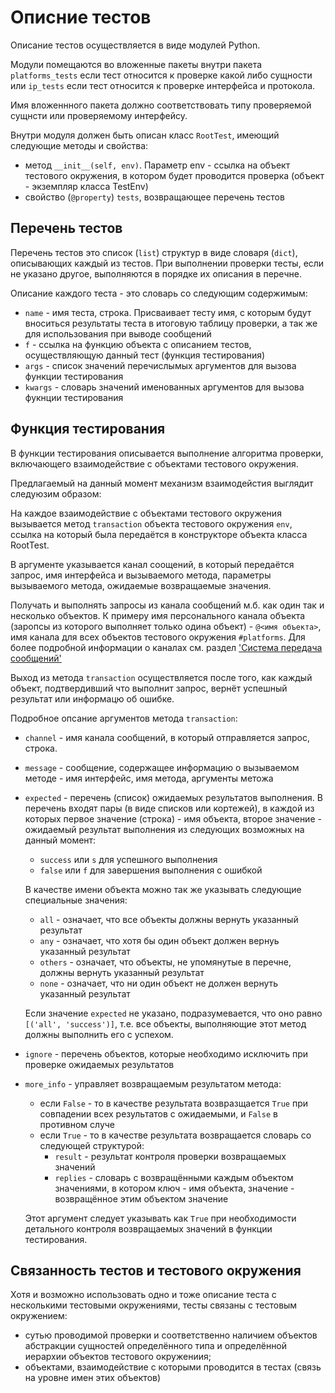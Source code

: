 # Описние тестов

Описание тестов осуществляется в виде модулей Python. 

Модули помещаются во вложенные пакеты внутри пакета `platforms_tests` если тест относится к проверке какой либо сущности
или `ip_tests` если тест относится к проверке интерфейса и протокола. 

Имя вложеннного пакета должно соответствовать типу проверяемой сущнсти или проверяемому интерфейсу.

Внутри модуля должен быть описан класс `RootTest`, имеющий следующие методы и свойства:
* метод `__init__(self, env)`. Параметр env - ссылка на объект тестового окружения, в котором будет проводится проверка
(объект - экземпляр класса TestEnv)
* свойство (`@property`) `tests`, возвращающее перечень тестов

## Перечень тестов

Перечень тестов это список (`list`) структур в виде словаря (`dict`), описывающих каждый из тестов.
При выполнении проверки тесты, если не указано другое, выполняются в порядке их описания в перечне.

Описание каждого теста - это словарь со следующим содержимым:
* `name` - имя теста, строка. Присваивает тесту имя, с которым будут вноситься результаты теста в итоговую таблицу
 проверки, а так же для использования при выводе сообщений
* `f` - ссылка на функцию объекта с описанием тестов, осуществляющую данный тест (функция тестирования)
* `args` - список значений перечислымых аргументов для вызова функции тестирования
* `kwargs` - словарь значений именованных аргументов для вызова фукнции тестирования

## Функция тестирования

В функции тестирования описывается выполнение алгоритма проверки, включающего взаимодействие с объектами тестового
 окружения.

Предлагаемый на данный момент механизм взаимодейстия выглядит следуюзим образом:

На каждое взаимодействие с объектами тестового окружения вызывается метод `transaction` объекта тестового окружения `env`,
ссылка на который была передаётся в конструкторе объекта класса RootTest.

В аргументе указывается канал соощений, в который передаётся запрос, имя интерфейса и вызываемого метода, параметры
 вызываемого метода, ожидаемые возвращаемые значения.
 
Получать и выполнять запросы из канала сообщений м.б. как один так и несколько объектов. К примеру имя персонального
 канала объекта (заропсы из которого выполняет только одина объект) - `@<имя объекта>`, имя канала для всех объектов
 тестового окружения `#platforms`. Для более подробной информации о каналах 
 см. раздел ['Система передача сообщений'](d3_6_messaging.md)
 
Выход из метода `transaction` осуществляется после того, как каждый объект, подтвердивший что выполнит запрос, вернёт 
успешный результат или информацю об ошибке.

Подробное опсание аргументов метода `transaction`:
* `channel` - имя канала сообщений, в который отправляется запрос, строка. 
* `message` - сообщение, содержащее информацию о вызываемом методе - имя интерфейс, имя метода, аргументы метожа
* `expected` - перечень (список) ожидаемых результатов выполнения. В перечень входят пары (в виде списков или кортежей),
 в каждой из которых первое значение (строка) - имя объекта, второе значение - ожидаемый результат выполнения из 
 следующих возможных на данный момент:
  * `success` или `s` для успешного выполнения
  * `false` или `f` для завершения выполнения с ошибкой

  В качестве имени объекта можно так же указывать следующие специальные значения:
  * `all` - означает, что все объекты должны вернуть указанный результат
  * `any` - означает, что хотя бы один объект должен вернуь указанный результат
  * `others` - означает, что объекты, не упомянутые в перечне, должны вернуть указанный результат
  * `none` - означает, что ни один объект не должен вернуть указанный результат

  Если значение `expected` не указано, подразумевается, что оно равно `[('all', 'success')]`, т.е. все объекты, 
  выполняющие этот метод должны выполнить его с успехом.

* `ignore` - перечень объектов, которые необходимо исключить при проверке ожидаемых результатов
* `more_info` - управляет возвращаемым результатом метода:
  * если `False` - то в качестве результата возвразщается `True` при совпадении всех результатов с ожидаемыми, 
  и `False` в противном случе
  * если `True` - то в качестве результата возвращается словарь со следующей структурой:
    * `result` - результат контроля проверки возвращаемых значений
    * `replies` - словарь с возвращёнными каждым объектом значениями, в котором ключ - имя объекта, значение -
     возвращённое этим объектом значение

  Этот аргумент следует указывать как `True` при необходимости детального контроля возвращаемых значений в функции 
тестирования.

## Связанность тестов и тестового окружения

Хотя и возможно использовать одно и тоже описание теста с несколькими тестовыми окружениями, тесты связаны с тестовым 
окружением:
* сутью проводимой проверки и соответственно наличием объектов абстракции сущностей определённого типа и определённой 
иерархии объектов тестового окружениия;
* объектами, взаимодействие с которыми проводится в тестах (связь на уровне имен этих объектов)
